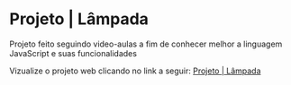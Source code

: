 # Projeto | Lâmpada

Projeto feito seguindo video-aulas a fim de conhecer melhor a linguagem JavaScript e suas funcionalidades

Vizualize o projeto web clicando no link a seguir: <a href="https://projeto-lampada-delta.vercel.app">Projeto | Lâmpada</a>
